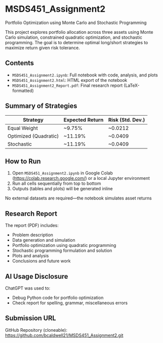 # MSDS451_Assignment2
Portfolio Optimization using Monte Carlo and Stochastic Programming

This project explores portfolio allocation across three assets using Monte Carlo simulation, constrained quadratic optimization, and stochastic programming. The goal is to determine optimal long/short strategies to maximize return given risk tolerance.

## Contents

- `MSDS451_Assignment2.ipynb`: Full notebook with code, analysis, and plots
- `MSDS451_Assignment2.html`: HTML export of the notebook
- `MSDS451_Assignment2_Report.pdf`: Final research report (LaTeX-formatted)

## Summary of Strategies

| Strategy              | Expected Return | Risk (Std. Dev.) |
|-----------------------|-----------------|------------------|
| Equal Weight          | ~9.75%          | ~0.0212          |
| Optimized (Quadratic) | ~11.19%         | ~0.0409          |
| Stochastic            | ~11.19%         | ~0.0409          |

## How to Run

1. Open `MSDS451_Assignment2.ipynb` in Google Colab (https://colab.research.google.com/) or a local Jupyter environment
2. Run all cells sequentially from top to bottom
3. Outputs (tables and plots) will be generated inline

No external datasets are required—the notebook simulates asset returns

## Research Report

The report (PDF) includes:
- Problem description
- Data generation and simulation
- Portfolio optimization using quadratic programming
- Stochastic programming formulation and solution
- Plots and analysis
- Conclusions and future work

## AI Usage Disclosure

ChatGPT was used to:
- Debug Python code for portfolio optimization
- Check report for spelling, grammar, miscellaneous errors

## Submission URL

GitHub Repository (cloneable): https://github.com/bcaldwell21/MSDS451_Assignment2.git
